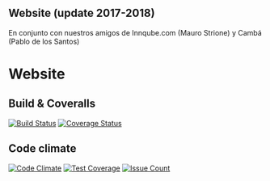 Website (update 2017-2018)
---
En conjunto con nuestros amigos de Innqube.com (Mauro Strione)
y Cambá (Pablo de los Santos)

Website
=======

Build & Coveralls
---
[![Build Status](https://travis-ci.org/kleer-la/website17.png?branch=master)](https://travis-ci.org/kleer-la/website17)
[![Coverage Status](https://coveralls.io/repos/github/kleer-la/website17/badge.svg?branch=master)](https://coveralls.io/github/kleer-la/website17?branch=master)

Code climate
---
[![Code Climate](https://codeclimate.com/github/kleer-la/website17/badges/gpa.svg)](https://codeclimate.com/github/kleer-la/website17)
[![Test Coverage](https://codeclimate.com/github/kleer-la/website17/badges/coverage.svg)](https://codeclimate.com/github/kleer-la/website17/coverage)
[![Issue Count](https://codeclimate.com/github/kleer-la/website17/badges/issue_count.svg)](https://codeclimate.com/github/kleer-la/website17)
